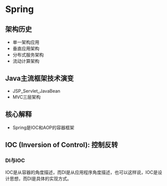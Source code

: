 # Spring

## 架构历史

- 单一架构应用
- 垂直应用架构
- 分布式服务架构
- 流动计算架构

## Java主流框架技术演变

- JSP_Servlet_JavaBean
- MVC三层架构

## 核心解释

- Spring是IOC和AOP的容器框架

## IOC (Inversion of Control): 控制反转

### DI与IOC

IOC是从容器的角度描述，而DI是从应用程序角度描述，也可以这样说，IOC是设计思想，而DI是具体的实现方式。


